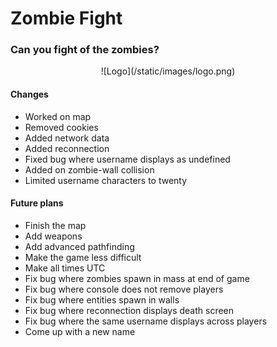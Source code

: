 # Zombie Fight
### Can you fight of the zombies?

<center>![Logo](/static/images/logo.png)</center>

#### Changes

- Worked on map
- Removed cookies
- Added network data
- Added reconnection
- Fixed bug where username displays as undefined
- Added on zombie-wall collision
- Limited username characters to twenty

#### Future plans

- Finish the map
- Add weapons
- Add advanced pathfinding
- Make the game less difficult
- Make all times UTC
- Fix bug where zombies spawn in mass at end of game
- Fix bug where console does not remove players
- Fix bug where entities spawn in walls
- Fix bug where reconnection displays death screen
- Fix bug where the same username displays across players
- Come up with a new name

